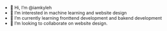 - 👋 Hi, I’m @iamkyleh
- 👀 I’m interested in machine learning and website design
- 🌱 I’m currently learning fronttend development and bakend development
- 💞️ I’m looking to collaborate on website design.
  


<!---
iamkyleh/iamkyleh is a ✨ special ✨ repository because its `README.md` (this file) appears on your GitHub profile.
You can click the Preview link to take a look at your changes.
--->
